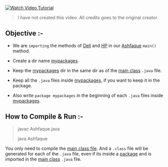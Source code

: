 [![Watch Video Tutorial](https://i.imgur.com/LaCvrzg.png)](https://youtu.be/in8oVJbJkh0)
> I have not created this video. All credits goes to the original creator.

## Objective :-
- We are `importing` the methods of [Dell](/[Java]%20Manual%20Package%20Creation%20Example/mypackages/Dell.java) and [HP](/[Java]%20Manual%20Package%20Creation%20Example/mypackages/HP.java) in our [Ashfaque](Ashfaque.java) `main()` method.

- Create a dir name [mypackages](/[Java]%20Manual%20Package%20Creation%20Example/mypackages).

- Keep the [mypackages](/[Java]%20Manual%20Package%20Creation%20Example/mypackages) dir in the same dir as of the [main class](Ashfaque.java) `.java` file.

- Keep all the `.java` files inside [mypackages](/[Java]%20Manual%20Package%20Creation%20Example/mypackages), if you want to keep it in the package.

- Also write `package mypackages` in the beginning of each `.java` files inside [mypackages](/[Java]%20Manual%20Package%20Creation%20Example/mypackages).

## How to Compile & Run :-
> javac Ashfaque.java
> 
> java Ashfaque

You only need to compile the [main class file](Ashfaque.java). And a `.class` file will be generated for each of the `.java` file, even if its inside a [package](/[Java]%20Manual%20Package%20Creation%20Example/mypackages) and is imported in the [main class](Ashfaque.java) `.java` file.

